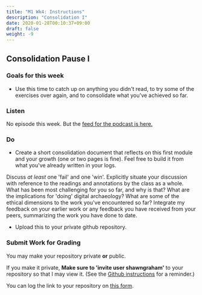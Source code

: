```yaml
---
title: "M1 Wk4: Instructions"
description: "Consolidation I"
date: 2020-01-28T00:10:37+09:00
draft: false
weight: -9
---
```

## Consolidation Pause I

### Goals for this week

- Use this time to catch up on anything you didn't read, to try some of the exercises over again, and to consolidate what you've achieved so far.

### Listen

No episode this week. But the [feed for the podcast is here.](https://anchor.fm/s/1c3d3bfc/podcast/rss)

### Do

- Create a short consolidation document that reflects on this first module and your growth (one or two pages is fine). Feel free to build it from what you've already written in your logs.

Discuss _at least_ one 'fail' and one 'win'. Explicitly situate your discussion with reference to the readings and annotations by the class as a whole. What has been most challenging for you so far, and why is that? What are the implications for 'doing' digital archaeology? What are some of the ethical dimensions to the work you've encountered so far? Integrate my feedback on your earlier work or any feedback you have received from your peers, summarizing the work you have done to date.
- Upload this to your private github repository.

### Submit Work for Grading

You may make your repository private **or** public.

If you make it private, **Make sure to 'invite user shawngraham'** to your repository so that I may view it. (See the [Github instructions](/week/1/github) for a reminder.)

You can log the link to your repository on [this form](https://forms.gle/9BMvFeFda9qq36fAA). 
